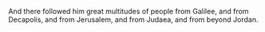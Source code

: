 And there followed him great multitudes of people from Galilee, and from Decapolis, and from Jerusalem, and from Judaea, and from beyond Jordan.
